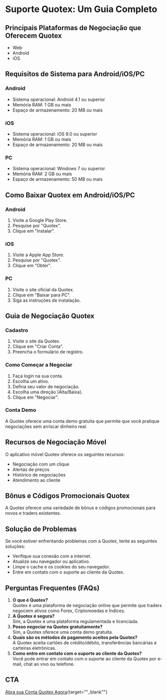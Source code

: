 # Suporte Quotex: Um Guia Completo

## Principais Plataformas de Negociação que Oferecem Quotex

-   Web
-   Android
-   iOS

## Requisitos de Sistema para Android/iOS/PC

### Android

-   Sistema operacional: Android 4.1 ou superior
-   Memória RAM: 1 GB ou mais
-   Espaço de armazenamento: 20 MB ou mais

### iOS

-   Sistema operacional: iOS 9.0 ou superior
-   Memória RAM: 1 GB ou mais
-   Espaço de armazenamento: 20 MB ou mais

### PC

-   Sistema operacional: Windows 7 ou superior
-   Memória RAM: 2 GB ou mais
-   Espaço de armazenamento: 50 MB ou mais

## Como Baixar Quotex em Android/iOS/PC

### Android

1.  Visite a Google Play Store.
2.  Pesquise por "Quotex".
3.  Clique em "Instalar".

### iOS

1.  Visite a Apple App Store.
2.  Pesquise por "Quotex".
3.  Clique em "Obter".

### PC

1.  Visite o site oficial da Quotex.
2.  Clique em "Baixar para PC".
3.  Siga as instruções de instalação.

## Guia de Negociação Quotex

### Cadastro

1.  Visite o site da Quotex.
2.  Clique em "Criar Conta".
3.  Preencha o formulário de registro.

### Como Começar a Negociar

1.  Faça login na sua conta.
2.  Escolha um ativo.
3.  Defina seu valor de negociação.
4.  Escolha uma direção (Alta/Baixa).
5.  Clique em "Negociar".

### Conta Demo

A Quotex oferece uma conta demo gratuita que permite que você pratique
negociações sem arriscar dinheiro real.

## Recursos de Negociação Móvel

O aplicativo móvel Quotex oferece os seguintes recursos:

-   Negociação com um clique
-   Alertas de preços
-   Histórico de negociações
-   Atendimento ao cliente

## Bônus e Códigos Promocionais Quotex

A Quotex oferece uma variedade de bônus e códigos promocionais para
novos e traders existentes.

## Solução de Problemas

Se você estiver enfrentando problemas com a Quotex, tente as seguintes
soluções:

-   Verifique sua conexão com a internet.
-   Atualize seu navegador ou aplicativo.
-   Limpe o cache e os cookies do seu navegador.
-   Entre em contato com o suporte ao cliente da Quotex.

## Perguntas Frequentes (FAQs)

1.  **O que é Quotex?**\
    Quotex é uma plataforma de negociação online que permite que traders
    negociem ativos como Forex, Criptomoedas e Índices.
2.  **A Quotex é segura?**\
    Sim, a Quotex é uma plataforma regulamentada e licenciada.
3.  **Posso negociar na Quotex gratuitamente?**\
    Sim, a Quotex oferece uma conta demo gratuita.
4.  **Quais são os métodos de pagamento aceitos pela Quotex?**\
    A Quotex aceita cartões de crédito/débito, transferências bancárias
    e carteiras eletrônicas.
5.  **Como entro em contato com o suporte ao cliente da Quotex?**\
    Você pode entrar em contato com o suporte ao cliente da Quotex por
    e-mail, chat ao vivo ou telefone.

## CTA

[Abra sua Conta Quotex
Agora](\%22https://traff.sbs/brokerqxlid\%22){target=""_blank""}

